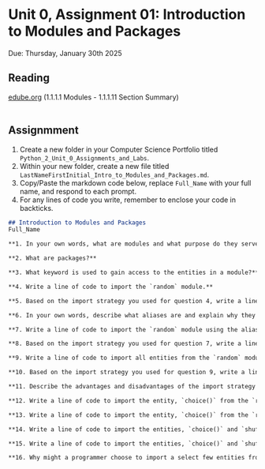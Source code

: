 # Unit 0, Assignment 01: Introduction to Modules and Packages
Due: Thursday, January 30th 2025

## Reading
[edube.org](edube.org) (1.1.1.1 Modules - 1.1.1.11 Section Summary)<br><br>

## Assignmment
1. Create a new folder in your Computer Science Portfolio titled `Python_2_Unit_0_Assignments_and_Labs`.
2. Within your new folder, create a new file titled `LastNameFirstInitial_Intro_to_Modules_and_Packages.md`.
3. Copy/Paste the markdown code below, replace `Full_Name` with your full name, and respond to each prompt.
4. For any lines of code you write, remember to enclose your code in backticks.


```md
## Introduction to Modules and Packages
Full_Name

**1. In your own words, what are modules and what purpose do they serve?**

**2. What are packages?**

**3. What keyword is used to gain access to the entities in a module?**

**4. Write a line of code to import the `random` module.**

**5. Based on the import strategy you used for question 4, write a line of code to display a random integer between 1 and 10.**

**6. In your own words, describe what aliases are and explain why they are used.**

**7. Write a line of code to import the `random` module using the alias, `rnd`.**

**8. Based on the import strategy you used for question 7, write a line of code to display a random integer between 1 and 10.**

**9. Write a line of code to import all entities from the `random` module.**

**10. Based on the import strategy you used for question 9, write a line of code to display a random integer between 1 and 10.**

**11. Describe the advantages and disadvantages of the import strategy you used in question 9?**

**12. Write a line of code to import the entity, `choice()` from the `random` module.**

**13. Write a line of code to import the entity, `choice()` from the `random` module using the alias, `ch`.**

**14. Write a line of code to import the entities, `choice()` and `shuffle()` from the `random` module.**

**15. Write a line of code to import the entities, `choice()` and `shuffle()` from the `random` module using the aliases, `ch` and `sh` respectively.**

**16. Why might a programmer choose to import a select few entities from a module rather than importing all entities in the module?*
```
